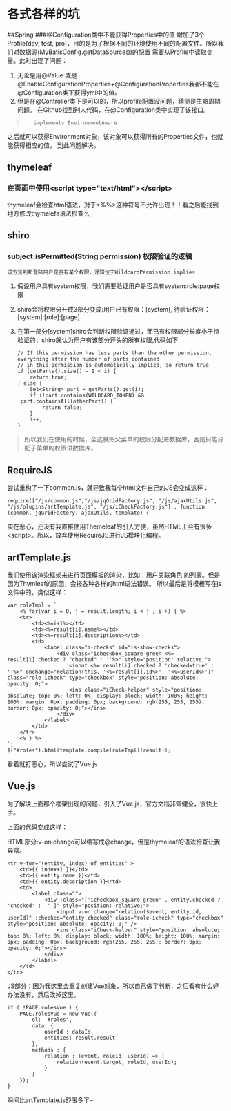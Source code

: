 # 各式各样的坑

##Spring
###@Configuration类中不能获得Properties中的值
增加了3个Profile(dev, test, pro)，目的是为了根据不同的环境使用不同的配置文件。所以我们对数据源(MyBatisConfig.getDataSource())的配置
需要从Profile中读取变量。此时出现了问题：
1.  无论是用@Value 或是 @EnableConfigurationProperties+@ConfigurationProperties我都不能在@Configuration类下获得yml中的值。
2.  但是在@Controller类下是可以的，所以profile配置没问题，猜测是生命周期问题。
在Github找到别人代码，在@Configuration类中实现了该接口。
        
>        implements EnvironmentAware 
之后就可以获得Environment对象，该对象可以获得所有的Properties文件，也就能获得相应的值。
到此问题解决。       

## thymeleaf
### 在页面中使用\<script type="text/html">\</script>
thymeleaf会检查html语法，对于<%%>这种符号不允许出现！！看之后能找到地方修改thymelefa语法检查么

##  shiro
### subject.isPermitted(String permission) 权限验证的逻辑
    该方法判断登陆用户是否有某个权限，逻辑位于WildcardPermission.implies
1.  假设用户具有system权限，我们需要验证用户是否具有system:role:page权限
2.  shiro会将权限分开成3部分变成:用户已有权限：[system], 待验证权限：[system]:[role]:[page]
3.  在第一部分[system]shiro会判断权限验证通过，而已有权限部分长度小于待验证的，shiro就认为用户有该部分开头的所有权限,代码如下

        // If this permission has less parts than the other permission, everything after the number of parts contained
        // in this permission is automatically implied, so return true
        if (getParts().size() - 1 < i) {
            return true;
        } else {
            Set<String> part = getParts().get(i);
            if (!part.contains(WILDCARD_TOKEN) && !part.containsAll(otherPart)) {
                return false;
            }
            i++;
        }
>所以我们在使用的时候，全选就把父菜单的权限分配进数据库，否则只能分配子菜单的权限进数据库。



## RequireJS
尝试重构了一下common.js，就导致我每个html文件自己的JS会变成这样：

    require(["/js/common.js","/js/jqGridFactory.js", "/js/ajaxUtils.js", "/js/plugins/artTemplate.js", "/js/iCheckFactory.js"] , function (common, jqGridFactory, ajaxUtils, template) {
实在恶心，还没有我直接使用Themeleaf的引入方便，虽然HTML上会有很多\<script\>。所以，放弃使用RequireJS进行JS模块化编程。


## artTemplate.js
我们使用该渲染框架来进行页面模板的渲染，比如：用户关联角色 的列表。但是因为Thymleaf的原因，会报各种各样的html语法错误。
所以最后是将模板写在js文件中的，类似这样：

    var roleTmpl = `
        <% for(var i = 0, j = result.length; i < j ; i++) { %>
        <tr>
            <td><%=i+1%></td>
            <td><%=result[i].name%></td>
            <td><%=result[i].description%></td>
            <td>
                <label class="i-checks" id="is-show-checks">
                    <div class="icheckbox_square-green <%= result[i].checked ? "checked" : ''%>" style="position: relative;">
                        <input <%= result[i].checked ? 'checked=true' : ''%>" onchange="relation(this, '<%=result[i].id%>', '<%=userId%>')" class="role-icheck" type="checkbox" style="position: absolute; opacity: 0;">
                        <ins class="iCheck-helper" style="position: absolute; top: 0%; left: 0%; display: block; width: 100%; height: 100%; margin: 0px; padding: 0px; background: rgb(255, 255, 255); border: 0px; opacity: 0;"></ins>
                    </div>
                </label>
            </td>
        </tr>
        <% } %>
    `;
    $("#roles").html(template.compile(roleTmpl)(result));
    
看着就打恶心，所以尝试了Vue.js

## Vue.js
为了解决上面那个框架出现的问题，引入了Vue.js，官方文档非常健全，很快上手。

上面的代码变成这样：


HTML部分:v-on:change可以缩写成@change，但是thymeleaf的语法检查让我异常。
    
    <tr v-for="(entity, index) of entities" >
        <td>{{ index+1 }}</td>
        <td>{{ entity.name }}</td>
        <td>{{ entity.description }}</td>
        <td>
            <label class="">
                <div :class="['icheckbox_square-green' , entity.checked ? 'checked' : '' ]" style="position: relative;">
                    <input v-on:change="relation($event, entity.id, userId)" :checked="entity.checked" class="role-icheck" type="checkbox" style="position: absolute; opacity: 0;" />
                    <ins class="iCheck-helper" style="position: absolute; top: 0%; left: 0%; display: block; width: 100%; height: 100%; margin: 0px; padding: 0px; background: rgb(255, 255, 255); border: 0px; opacity: 0;"></ins>
                </div>
            </label>
        </td>
    </tr>
    
JS部分：因为我这里会重复创建Vue对象，所以自己做了判断，之后看有什么好办法没有，然后改掉这里。

    if ( !PAGE.rolesVue ) {
        PAGE.rolesVue = new Vue({
            el: '#roles',
            data: {
                userId : dataId,
                entities: result.result
            },
            methods : {
                relation : (event, roleId, userId) => {
                    relation(event.target, roleId, userId);
                }
            }
        });
    }
    
瞬间比artTemplate.js舒服多了~